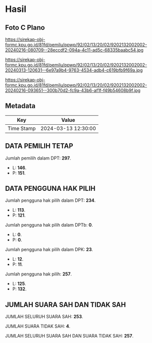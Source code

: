 # Hasil

## Foto C Plano

https://sirekap-obj-formc.kpu.go.id/81fd/pemilu/ppwp/92/02/13/20/02/9202132002002-20240216-080709--28eccdf2-094a-4c11-ad5c-68335baabc54.jpg

https://sirekap-obj-formc.kpu.go.id/81fd/pemilu/ppwp/92/02/13/20/02/9202132002002-20240313-120631--6e97a9b4-9763-4534-adb4-c619bfb9f69a.jpg

https://sirekap-obj-formc.kpu.go.id/81fd/pemilu/ppwp/92/02/13/20/02/9202132002002-20240216-093651--300b70d2-fc9a-43b6-af1f-f49b54608b9f.jpg


## Metadata

| Key        | Value               |
| ---------- | ------------------- |
| Time Stamp | 2024-03-13 12:30:00 |


## DATA PEMILIH TETAP

Jumlah pemilih dalam DPT: **297**.
 * L: **146**.
 * P: **151**.

## DATA PENGGUNA HAK PILIH

Jumlah pengguna hak pilih dalam DPT: **234**.
 * L: **113**.
 * P: **121**.

Jumlah pengguna hak pilih dalam DPTb: **0**.
 * L: **0**.
 * P: **0**.

Jumlah pengguna hak pilih dalam DPK: **23**.
 * L: **12**.
 * P: **11**.

Jumlah pengguna hak pilih: **257**.
 * L: **125**.
 * P: **132**.

## JUMLAH SUARA SAH DAN TIDAK SAH

JUMLAH SELURUH SUARA SAH: **253**.

JUMLAH SUARA TIDAK SAH: **4**.

JUMLAH SELURUH SUARA SAH DAN SUARA TIDAK SAH: **257**.


